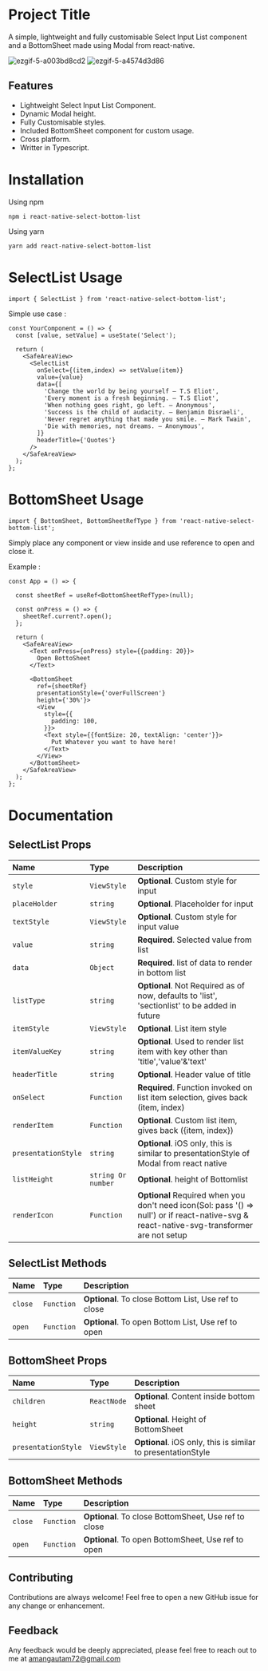 # Project Title

A simple, lightweight and fully customisable Select Input List component and a BottomSheet made using Modal from react-native.

![ezgif-5-a003bd8cd2](https://user-images.githubusercontent.com/28658574/194723713-5a1af66b-f28a-4d9c-aced-c3f0e2fca139.gif) ![ezgif-5-a4574d3d86](https://user-images.githubusercontent.com/28658574/194723747-62f3d8af-eced-4003-9e26-cb0b2ce804c7.gif)

## Features

-   Lightweight Select Input List Component.
-   Dynamic Modal height.
-   Fully Customisable styles.
-   Included BottomSheet component for custom usage.
-   Cross platform.
-   Writter in Typescript.

# Installation

Using npm

```
npm i react-native-select-bottom-list
```

Using yarn

```
yarn add react-native-select-bottom-list
```

# SelectList Usage

```
import { SelectList } from 'react-native-select-bottom-list';
```

Simple use case :

```
const YourComponent = () => {
  const [value, setValue] = useState('Select');

  return (
    <SafeAreaView>
      <SelectList
        onSelect={(item,index) => setValue(item)}
        value={value}
        data={[
          'Change the world by being yourself – T.S Eliot',
          'Every moment is a fresh beginning. – T.S Eliot',
          'When nothing goes right, go left. – Anonymous',
          'Success is the child of audacity. – Benjamin Disraeli',
          'Never regret anything that made you smile. – Mark Twain',
          'Die with memories, not dreams. – Anonymous',
        ]}
        headerTitle={'Quotes'}
      />
    </SafeAreaView>
  );
};
```

# BottomSheet Usage

```
import { BottomSheet, BottomSheetRefType } from 'react-native-select-bottom-list';
```

Simply place any component or view inside <BottomSheet/> and use reference to open and close it.

Example :

```
const App = () => {

  const sheetRef = useRef<BottomSheetRefType>(null);

  const onPress = () => {
    sheetRef.current?.open();
  };

  return (
    <SafeAreaView>
      <Text onPress={onPress} style={{padding: 20}}>
        Open BottoSheet
      </Text>

      <BottomSheet
        ref={sheetRef}
        presentationStyle={'overFullScreen'}
        height={'30%'}>
        <View
          style={{
            padding: 100,
          }}>
          <Text style={{fontSize: 20, textAlign: 'center'}}>
            Put Whatever you want to have here!
          </Text>
        </View>
      </BottomSheet>
    </SafeAreaView>
  );
};
```

# Documentation

## SelectList Props

| Name                | Type               | Description                                                                                                                                |
| :------------------ | :----------------- | :----------------------------------------------------------------------------------------------------------------------------------------- |
| `style`             | `ViewStyle`        | **Optional**. Custom style for input                                                                                                       |
| `placeHolder`       | `string`           | **Optional**. Placeholder for input                                                                                                        |
| `textStyle`         | `ViewStyle`        | **Optional**. Custom style for input value                                                                                                 |
| `value`             | `string`           | **Required**. Selected value from list                                                                                                     |
| `data`              | `Object`           | **Required**. list of data to render in bottom list                                                                                        |
| `listType`          | `string`           | **Optional**. Not Required as of now, defaults to 'list', 'sectionlist' to be added in future                                              |
| `itemStyle`         | `ViewStyle`        | **Optional**. List item style                                                                                                              |
| `itemValueKey`      | `string`           | **Optional**. Used to render list item with key other than 'title','value'&'text'                                                          |
| `headerTitle`       | `string`           | **Optional**. Header value of title                                                                                                        |
| `onSelect`          | `Function`         | **Required**. Function invoked on list item selection, gives back (item, index)                                                            |
| `renderItem`        | `Function`         | **Optional**. Custom list item, gives back ({item, index})                                                                                 |
| `presentationStyle` | `string`           | **Optional**. iOS only, this is similar to presentationStyle of Modal from react native                                                    |
| `listHeight`        | `string Or number` | **Optional**. height of Bottomlist                                                                                                         |
| `renderIcon`        | `Function`         | **Optional** Required when you don't need icon(Sol: pass '() => null') or if react-native-svg & react-native-svg-transformer are not setup |

## SelectList Methods

| Name    | Type       | Description                                          |
| :------ | :--------- | :--------------------------------------------------- |
| `close` | `Function` | **Optional**. To close Bottom List, Use ref to close |
| `open`  | `Function` | **Optional**. To open Bottom List, Use ref to open   |

## BottomSheet Props

| Name                | Type        | Description                                                  |
| :------------------ | :---------- | :----------------------------------------------------------- |
| `children`          | `ReactNode` | **Optional**. Content inside bottom sheet                    |
| `height`            | `string`    | **Optional**. Height of BottomSheet                          |
| `presentationStyle` | `ViewStyle` | **Optional**. iOS only, this is similar to presentationStyle |

## BottomSheet Methods

| Name    | Type       | Description                                          |
| :------ | :--------- | :--------------------------------------------------- |
| `close` | `Function` | **Optional**. To close BottomSheet, Use ref to close |
| `open`  | `Function` | **Optional**. To open BottomSheet, Use ref to open   |

## Contributing

Contributions are always welcome! Feel free to open a new GitHub issue for any change or enhancement.

## Feedback

Any feedback would be deeply appreciated, please feel free to reach out to me at amangautam72@gmail.com
